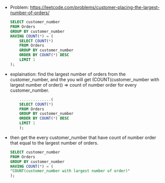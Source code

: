 - Problem: https://leetcode.com/problems/customer-placing-the-largest-number-of-orders/

    ```sql
    SELECT customer_number
    FROM Orders
    GROUP BY customer_number
    HAVING COUNT(*) = (
        SELECT COUNT(*)
        FROM Orders
        GROUP BY customer_number
        ORDER BY COUNT(*) DESC
        LIMIT 1
    );
    ```
- explaination: 
find the largest number of orders from the customer_number, and the you will get (COUNT(customer_number with largest number of order)) => count of number order for every customer_number.
    ```sql
        ..............(
        SELECT COUNT(*)
        FROM Orders
        GROUP BY customer_number
        ORDER BY COUNT(*) DESC
        LIMIT 1
        );
    ```
- then get the every customer_number that have count of number order that equal to the largest number of orders.
    ```sql
    SELECT customer_number
    FROM Orders
    GROUP BY customer_number
    HAVING COUNT(*) = (
    "COUNT(customer_number with largest number of order)"
    );
    ```
